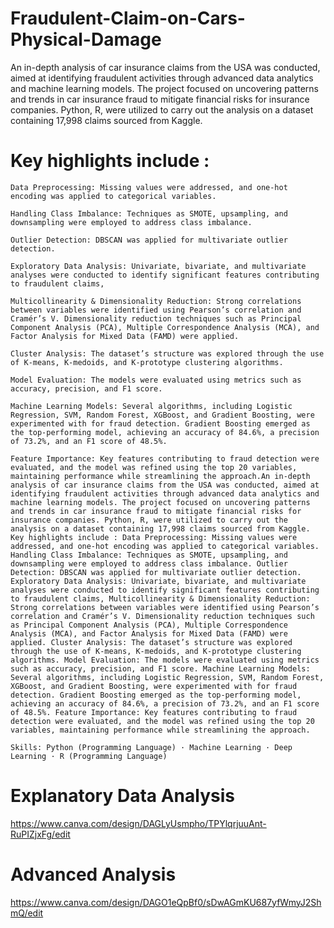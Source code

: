 # Fraudulent-Claim-on-Cars-Physical-Damage
 An in-depth analysis of car insurance claims from the USA was conducted, aimed at identifying fraudulent activities through advanced data analytics and machine learning models. The project focused on uncovering patterns and trends in car insurance fraud to mitigate financial risks for insurance companies. Python, R, were utilized to carry out the analysis on a dataset containing 17,998 claims sourced from Kaggle.
# Key highlights include :

    Data Preprocessing: Missing values were addressed, and one-hot encoding was applied to categorical variables.

    Handling Class Imbalance: Techniques as SMOTE, upsampling, and downsampling were employed to address class imbalance.

    Outlier Detection: DBSCAN was applied for multivariate outlier detection.

    Exploratory Data Analysis: Univariate, bivariate, and multivariate analyses were conducted to identify significant features contributing to fraudulent claims,

    Multicollinearity & Dimensionality Reduction: Strong correlations between variables were identified using Pearson’s correlation and Cramér’s V. Dimensionality reduction techniques such as Principal Component Analysis (PCA), Multiple Correspondence Analysis (MCA), and Factor Analysis for Mixed Data (FAMD) were applied.

    Cluster Analysis: The dataset’s structure was explored through the use of K-means, K-medoids, and K-prototype clustering algorithms.

    Model Evaluation: The models were evaluated using metrics such as accuracy, precision, and F1 score.

    Machine Learning Models: Several algorithms, including Logistic Regression, SVM, Random Forest, XGBoost, and Gradient Boosting, were experimented with for fraud detection. Gradient Boosting emerged as the top-performing model, achieving an accuracy of 84.6%, a precision of 73.2%, and an F1 score of 48.5%.

    Feature Importance: Key features contributing to fraud detection were evaluated, and the model was refined using the top 20 variables, maintaining performance while streamlining the approach.An in-depth analysis of car insurance claims from the USA was conducted, aimed at identifying fraudulent activities through advanced data analytics and machine learning models. The project focused on uncovering patterns and trends in car insurance fraud to mitigate financial risks for insurance companies. Python, R, were utilized to carry out the analysis on a dataset containing 17,998 claims sourced from Kaggle. Key highlights include : Data Preprocessing: Missing values were addressed, and one-hot encoding was applied to categorical variables. Handling Class Imbalance: Techniques as SMOTE, upsampling, and downsampling were employed to address class imbalance. Outlier Detection: DBSCAN was applied for multivariate outlier detection. Exploratory Data Analysis: Univariate, bivariate, and multivariate analyses were conducted to identify significant features contributing to fraudulent claims, Multicollinearity & Dimensionality Reduction: Strong correlations between variables were identified using Pearson’s correlation and Cramér’s V. Dimensionality reduction techniques such as Principal Component Analysis (PCA), Multiple Correspondence Analysis (MCA), and Factor Analysis for Mixed Data (FAMD) were applied. Cluster Analysis: The dataset’s structure was explored through the use of K-means, K-medoids, and K-prototype clustering algorithms. Model Evaluation: The models were evaluated using metrics such as accuracy, precision, and F1 score. Machine Learning Models: Several algorithms, including Logistic Regression, SVM, Random Forest, XGBoost, and Gradient Boosting, were experimented with for fraud detection. Gradient Boosting emerged as the top-performing model, achieving an accuracy of 84.6%, a precision of 73.2%, and an F1 score of 48.5%. Feature Importance: Key features contributing to fraud detection were evaluated, and the model was refined using the top 20 variables, maintaining performance while streamlining the approach.

    Skills: Python (Programming Language) · Machine Learning · Deep Learning · R (Programming Language)

# Explanatory Data Analysis
https://www.canva.com/design/DAGLyUsmpho/TPYlqrjuuAnt-RuPIZjxFg/edit

# Advanced Analysis
https://www.canva.com/design/DAGO1eQpBf0/sDwAGmKU687yfWmyJ2ShmQ/edit

